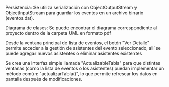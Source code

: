 Persistencia: Se utiliza serialización con ObjectOutputStream y ObjectInputStream para guardar los eventos en un archivo binario (eventos.dat).

Diagrama de clases: Se puede encontrar el diagrama correspondiente al proyecto dentro de la carpeta UML en formato pdf

Desde la ventana principal de lista de eventos, el botón "Ver Detalle" permite acceder a la gestión de asistentes del evento seleccionado,
allí se puede agregar nuevos asistentes o eliminar asistentes existentes

Se crea una interfaz simple llamada "ActualizableTabla" para que distintas ventanas (como la lista de eventos o los asistentes) puedan implementar un método común: "actualizarTabla()", lo que permite refrescar los datos en pantalla después de modificaciones.
